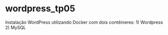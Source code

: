 # wordpress_tp05
Instalação WordPress utilizando Docker com dois contêineres: 1) Wordpress 2) MySQL

